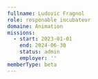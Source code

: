 ```yaml
---
fullname: Ludovic Fragnol
role: responable incubateur
domaine: Animation
missions:
  - start: 2023-01-01
    end: 2024-06-30
    status: admin
    employer: ''
memberType: beta
---
```


